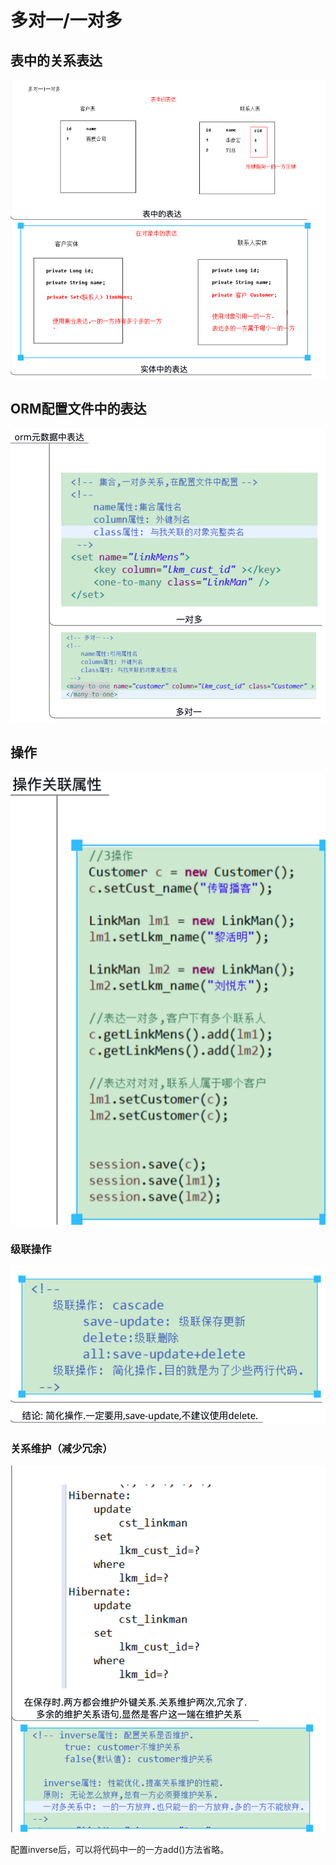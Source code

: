 # 多对一/一对多

## 表中的关系表达

![](../../../../.gitbook/assets/image%20%28100%29.png)

## ORM配置文件中的表达

![](../../../../.gitbook/assets/image%20%28157%29.png)

## 操作

![](../../../../.gitbook/assets/image%20%2887%29.png)

### 级联操作

![](../../../../.gitbook/assets/image%20%2854%29.png)

### 关系维护（减少冗余）

![](../../../../.gitbook/assets/image%20%2881%29.png)

配置inverse后，可以将代码中一的一方add\(\)方法省略。

